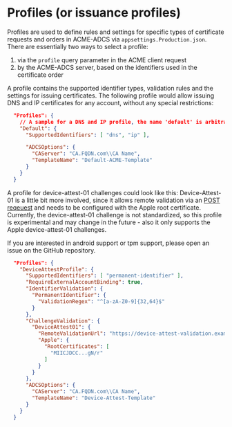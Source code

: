 # Profiles (or issuance profiles)

Profiles are used to define rules and settings for specific types of certificate requests and orders in ACME-ADCS via `appsettings.Production.json`.
There are essentially two ways to select a profile: 

1. via the `profile` query parameter in the ACME client request
1. by the ACME-ADCS server, based on the identifiers used in the certificate order

A profile contains the supported identifier types, validation rules and the settings for issuing certificates.
The following profile would allow issuing DNS and IP certificates for any account, without any special restrictions:

```json
  "Profiles": {
    // A sample for a DNS and IP profile, the name 'default' is arbitrary, you can choose any name you like.
    "Default": {
      "SupportedIdentifiers": [ "dns", "ip" ],

      "ADCSOptions": {
        "CAServer": "CA.FQDN.com\\CA Name",
        "TemplateName": "Default-ACME-Template"
      }
    }
  }
```

A profile for device-attest-01 challenges could look like this:
Device-Attest-01 is a little bit more involved, since it allows remote validation via an [POST reqeuest](./AboutDeviceAttest.md) and needs to be configured with the Apple root certificate.
Currently, the device-attest-01 challenge is not standardized, so this profile is experimental and may change in the future - also it only supports the Apple device-attest-01 challenges.

If you are interested in android support or tpm support, please open an issue on the GitHub repository.

```json
  "Profiles": {
    "DeviceAttestProfile": {
      "SupportedIdentifiers": [ "permanent-identifier" ],
      "RequireExternalAccountBinding": true,
      "IdentifierValidation": {
        "PermanentIdentifier": {
          "ValidationRegex": "^[a-zA-Z0-9]{32,64}$"
        }
      },
      "ChallengeValidation": {
        "DeviceAttest01": {
          "RemoteValidationUrl": "https://device-attest-validation.example.com",
          "Apple": {
            "RootCertificates": [
              "MIICJDCC...gN/r"
            ]
          }
        }
      },
      "ADCSOptions": {
        "CAServer": "CA.FQDN.com\\CA Name",
        "TemplateName": "Device-Attest-Template"
      }
    }
  }
```
